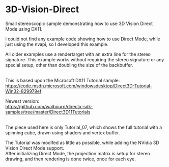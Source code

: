 # 3D-Vision-Direct
Small stereoscopic sample demonstrating how to use 3D Vision Direct Mode using DX11.  

I could not find any example code showing how to use Direct Mode, while just using the nvapi, so I developed this example.

All older examples use a rendertarget with an extra line for the stereo signature.  This example works
without requiring the stereo signature or any special setup, other than doubling the size of the backbuffer.
<br>
<br>

This is based upon the Microsoft DX11 Tutorial sample:   
https://code.msdn.microsoft.com/windowsdesktop/Direct3D-Tutorial-Win32-829979ef

Newest version:  
https://github.com/walbourn/directx-sdk-samples/tree/master/Direct3D11Tutorials
<br>
<br>

The piece used here is only Tutorial_07, which shows the full tutorial with a spinning cube, drawn using shaders and vertex buffer.

The Tutorial was modifed as little as possible, while adding the NVidia 3D Vision Direct Mode support.  
After initializing Direct Mode, the projection matrix is setup for stereo drawing, and then rendering is done twice, once for each eye.
